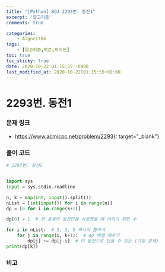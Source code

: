 ```yaml
---
title: "[Python] BOJ 2293번. 동전1"
excerpt: '알고리즘'
comments: true

categories:
    - Algorithm
tags:
    - [알고리즘,백준,파이썬]
toc: true
toc_sticky: true
date: 2020-10-22 01:15:55 -0400
last_modified_at: 2020-10-22T01:15:55+08:00
---
```


# 2293번. 동전1

### 문제 링크
- <https://www.acmicpc.net/problem/2293>{: target="\_blank"}

### 풀이 코드

```python
# 2293번. 동전1


import sys
input = sys.stdin.readline

n, k = map(int, input().split())
nList = [int(input()) for i in range(n)]
dp = [0 for i in range(k+1)]

dp[0] = 1  # 한 종류의 동전만을 사용했을 때 더하기 위한 수

for i in nList:  # 1, 2, 5 하나씩 뽑아서
    for j in range(i, k+1):  # dp 배열 채우기
        dp[j] += dp[j-i]  # 이 동전으로 만들 수 있는 (가방 문제)
print(dp[k])
```

### 비고